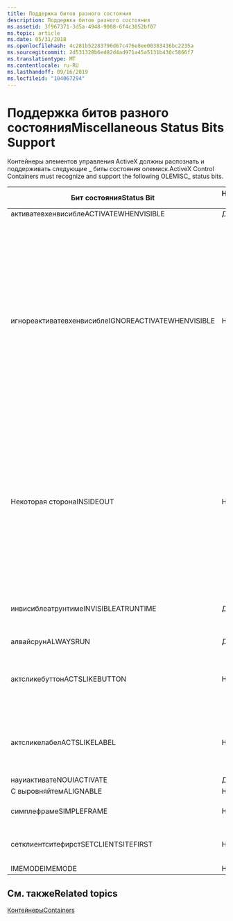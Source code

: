 ```yaml
---
title: Поддержка битов разного состояния
description: Поддержка битов разного состояния
ms.assetid: 3f967371-3d5a-4948-9008-6f4c3052bf07
ms.topic: article
ms.date: 05/31/2018
ms.openlocfilehash: 4c281b52283796d67c476e8ee00383436bc2235a
ms.sourcegitcommit: 2d531328b6ed82d4ad971a45a5131b430c5866f7
ms.translationtype: MT
ms.contentlocale: ru-RU
ms.lasthandoff: 09/16/2019
ms.locfileid: "104067294"
---
```

# <a name="miscellaneous-status-bits-support"></a><span data-ttu-id="8a816-103">Поддержка битов разного состояния</span><span class="sxs-lookup"><span data-stu-id="8a816-103">Miscellaneous Status Bits Support</span></span>

<span data-ttu-id="8a816-104">Контейнеры элементов управления ActiveX должны распознать и поддерживать следующие \_ биты состояния олемиск.</span><span class="sxs-lookup"><span data-stu-id="8a816-104">ActiveX Control Containers must recognize and support the following OLEMISC\_ status bits.</span></span>



| <span data-ttu-id="8a816-105">Бит состояния</span><span class="sxs-lookup"><span data-stu-id="8a816-105">Status Bit</span></span>                           | <span data-ttu-id="8a816-106">Необходим?</span><span class="sxs-lookup"><span data-stu-id="8a816-106">Required?</span></span>      | <span data-ttu-id="8a816-107">Комментарии</span><span class="sxs-lookup"><span data-stu-id="8a816-107">Comments</span></span>                                                                                                                                                                                                                                                                                                |
|--------------------------------------|----------------|---------------------------------------------------------------------------------------------------------------------------------------------------------------------------------------------------------------------------------------------------------------------------------------------------------|
| <span data-ttu-id="8a816-108">активатевхенвисибле</span><span class="sxs-lookup"><span data-stu-id="8a816-108">ACTIVATEWHENVISIBLE</span></span><br/>       | <span data-ttu-id="8a816-109">Да</span><span class="sxs-lookup"><span data-stu-id="8a816-109">Yes</span></span><br/> |                                                                                                                                                                                                                                                                                                         |
| <span data-ttu-id="8a816-110">игнореактиватевхенвисибле</span><span class="sxs-lookup"><span data-stu-id="8a816-110">IGNOREACTIVATEWHENVISIBLE</span></span><br/> | <span data-ttu-id="8a816-111">Нет</span><span class="sxs-lookup"><span data-stu-id="8a816-111">No</span></span><br/>  | <span data-ttu-id="8a816-112">Требуется для неактивной и неоконной поддержки элементов управления.</span><span class="sxs-lookup"><span data-stu-id="8a816-112">Needed for inactive and windowless control support.</span></span> <span data-ttu-id="8a816-113">ИГНОРЕАКТИВАТЕВХЕНВИСИБЛЕ бит предназначен для контейнеров, в которых размещаются неактивные и безоконные элементы управления.</span><span class="sxs-lookup"><span data-stu-id="8a816-113">The IGNOREACTIVATEWHENVISIBLE bit is for containers hosting inactive and windowless controls.</span></span> <span data-ttu-id="8a816-114">ИГНОРЕАКТИВАТЕВХЕНВИСИБЛЕ-бит вводится как часть спецификации элементов управления ActiveX 96. Дополнительные сведения см. в этой документации.</span><span class="sxs-lookup"><span data-stu-id="8a816-114">The IGNOREACTIVATEWHENVISIBLE bit is introduced as part of the ActiveX Controls 96 specification, see this documentation for more details.</span></span><br/> |
| <span data-ttu-id="8a816-115">Некоторая сторона</span><span class="sxs-lookup"><span data-stu-id="8a816-115">INSIDEOUT</span></span><br/>                 | <span data-ttu-id="8a816-116">Нет</span><span class="sxs-lookup"><span data-stu-id="8a816-116">No</span></span><br/>  | <span data-ttu-id="8a816-117">Обычно не используется с элементами управления ActiveX, а с внедрением составных документов.</span><span class="sxs-lookup"><span data-stu-id="8a816-117">Not generally used with ActiveX Controls but rather with compound document embeddings.</span></span> <span data-ttu-id="8a816-118">Обратите внимание, что это противоречит документации по пакету SDK, в которой указывается, что этот бит должен быть установлен для установки бита АКТИВАТЕВХЕНВИСИБЛЕ.</span><span class="sxs-lookup"><span data-stu-id="8a816-118">Note this is contrary to some SDK documentation that says this bit must be set for the ACTIVATEWHENVISIBLE bit to be set.</span></span><br/>                                                                             |
| <span data-ttu-id="8a816-119">инвисиблеатрунтиме</span><span class="sxs-lookup"><span data-stu-id="8a816-119">INVISIBLEATRUNTIME</span></span><br/>        | <span data-ttu-id="8a816-120">Да</span><span class="sxs-lookup"><span data-stu-id="8a816-120">Yes</span></span><br/> | <span data-ttu-id="8a816-121">Определяет элемент управления, который должен быть видимым во время разработки, но невидим во время выполнения.</span><span class="sxs-lookup"><span data-stu-id="8a816-121">Designates a control that should be visible at design time, but invisible at run time.</span></span><br/>                                                                                                                                                                                                       |
| <span data-ttu-id="8a816-122">алвайсрун</span><span class="sxs-lookup"><span data-stu-id="8a816-122">ALWAYSRUN</span></span><br/>                 | <span data-ttu-id="8a816-123">Да</span><span class="sxs-lookup"><span data-stu-id="8a816-123">Yes</span></span><br/> |                                                                                                                                                                                                                                                                                                         |
| <span data-ttu-id="8a816-124">актсликебуттон</span><span class="sxs-lookup"><span data-stu-id="8a816-124">ACTSLIKEBUTTON</span></span><br/>            | <span data-ttu-id="8a816-125">Нет</span><span class="sxs-lookup"><span data-stu-id="8a816-125">No</span></span><br/>  | <span data-ttu-id="8a816-126">Как правило, поддержка является обязательной, хотя для контейнеров стилей документов это не обязательно.</span><span class="sxs-lookup"><span data-stu-id="8a816-126">Support is normally mandatory although it is not necessary for document style containers.</span></span><br/>                                                                                                                                                                                                    |
| <span data-ttu-id="8a816-127">актсликелабел</span><span class="sxs-lookup"><span data-stu-id="8a816-127">ACTSLIKELABEL</span></span><br/>             | <span data-ttu-id="8a816-128">Нет</span><span class="sxs-lookup"><span data-stu-id="8a816-128">No</span></span><br/>  | <span data-ttu-id="8a816-129">Как правило, поддержка является обязательной, хотя для контейнеров стилей документов это не обязательно.</span><span class="sxs-lookup"><span data-stu-id="8a816-129">Support is normally mandatory although it is not necessary for document style containers.</span></span><br/>                                                                                                                                                                                                    |
| <span data-ttu-id="8a816-130">науиактивате</span><span class="sxs-lookup"><span data-stu-id="8a816-130">NOUIACTIVATE</span></span><br/>              | <span data-ttu-id="8a816-131">Да</span><span class="sxs-lookup"><span data-stu-id="8a816-131">Yes</span></span><br/> |                                                                                                                                                                                                                                                                                                         |
| <span data-ttu-id="8a816-132">С выровняйтем</span><span class="sxs-lookup"><span data-stu-id="8a816-132">ALIGNABLE</span></span><br/>                 | <span data-ttu-id="8a816-133">Нет</span><span class="sxs-lookup"><span data-stu-id="8a816-133">No</span></span><br/>  |                                                                                                                                                                                                                                                                                                         |
| <span data-ttu-id="8a816-134">симплефраме</span><span class="sxs-lookup"><span data-stu-id="8a816-134">SIMPLEFRAME</span></span><br/>               | <span data-ttu-id="8a816-135">Нет</span><span class="sxs-lookup"><span data-stu-id="8a816-135">No</span></span><br/>  | <span data-ttu-id="8a816-136">См. раздел о соотношении [сайтов с простыми кадрами](simple-frame-site-containment.md)</span><span class="sxs-lookup"><span data-stu-id="8a816-136">See [Simple Frame Site Containment](simple-frame-site-containment.md)</span></span><br/>                                                                                                                                                                                                                       |
| <span data-ttu-id="8a816-137">сетклиентситефирст</span><span class="sxs-lookup"><span data-stu-id="8a816-137">SETCLIENTSITEFIRST</span></span><br/>        | <span data-ttu-id="8a816-138">Нет</span><span class="sxs-lookup"><span data-stu-id="8a816-138">No</span></span><br/>  | <span data-ttu-id="8a816-139">Поддержка этого бита рекомендуется, но не обязательна.</span><span class="sxs-lookup"><span data-stu-id="8a816-139">Support for this bit is recommended but not mandatory.</span></span><br/>                                                                                                                                                                                                                                       |
| <span data-ttu-id="8a816-140">IMEMODE</span><span class="sxs-lookup"><span data-stu-id="8a816-140">IMEMODE</span></span><br/>                   | <span data-ttu-id="8a816-141">Нет</span><span class="sxs-lookup"><span data-stu-id="8a816-141">No</span></span><br/>  |                                                                                                                                                                                                                                                                                                         |



 

## <a name="related-topics"></a><span data-ttu-id="8a816-142">См. также</span><span class="sxs-lookup"><span data-stu-id="8a816-142">Related topics</span></span>

<dl> <dt>

[<span data-ttu-id="8a816-143">Контейнеры</span><span class="sxs-lookup"><span data-stu-id="8a816-143">Containers</span></span>](containers.md)
</dt> </dl>

 

 





